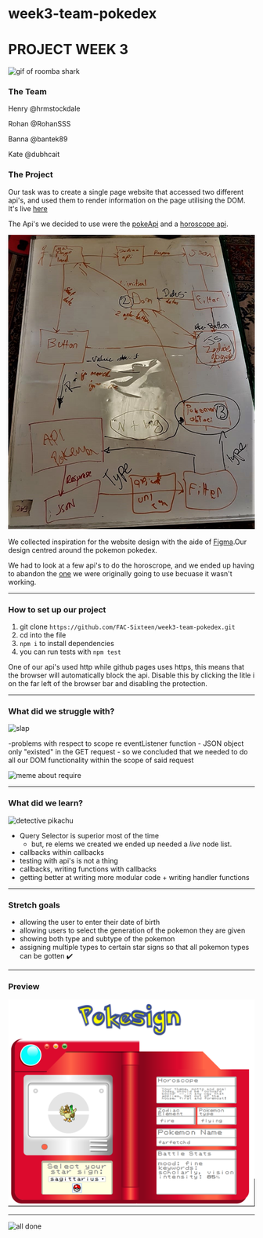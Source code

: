 # week3-team-pokedex

# PROJECT WEEK 3

![gif of roomba shark](https://media.giphy.com/media/mokQK7oyiR8Sk/giphy.gif)

### The Team

Henry @hrmstockdale

Rohan @RohanSSS

Banna @bantek89

Kate @dubhcait

### The Project 

Our task was to create a single page website that accessed two different api's, and used them to render information on the page utilising the DOM. It's live [here](https://fac-sixteen.github.io/week3-team-pokedex/)

The Api's we decided to use were the [pokeApi](https://pokeapi.co/) and a [horoscope api](http://sandipbgt.com/theastrologer-api/index.html).

![rough sketch of project structure](./Planning.jpg)

We collected inspiration for the website design with the aide of 
[Figma](https://www.figma.com/file/IwGkeKIsYCeCMWVywU5epoIY/Pokemon-API?node-id=0%3A1).Our design centred around the pokemon pokedex. 

We had to look at a few api's to do the horoscrope, and we ended up having to abandon the [one](http://zodiacal.herokuapp.com/) we were originally going to use becuase it wasn't working.

---

### How to set up our project

1. git clone `https://github.com/FAC-Sixteen/week3-team-pokedex.git`
2. cd into the file
3. `npm i` to install dependencies
4. you can run tests with `npm test`

One of our api's used http while github pages uses https, this means that the browser will automatically block the api. Disable this by clicking the litle i on the far left of the browser bar and disabling the protection.

---

### What did we struggle with?

![slap](https://media.giphy.com/media/w5FSoU86sXRFm/giphy.gif)

-problems with respect to scope re eventListener function
    - JSON object only "existed" in the GET request
    - so we concluded that we needed to do all our DOM functionality within the scope of said request

![meme about require](https://i.imgur.com/C94GoCY.png)

---

### What did we learn?

![detective pikachu](https://media.giphy.com/media/NS7gPxeumewkWDOIxi/giphy.gif)

- Query Selector is superior most of the time
    - but, re elems we created we ended up needed a *live* node list. 
- callbacks within callbacks
- testing with api's is not a thing
- callbacks, writing functions with callbacks
- getting better at writing more modular code + writing handler functions

---

### Stretch goals

- allowing the user to enter their date of birth
- allowing users to select the generation of the pokemon they are given
- showing both type and subtype of the pokemon
- assigning multiple types to certain star signs so that all pokemon types can be gotten :heavy_check_mark: 

---

### Preview

![preview](./Preview1.png)

---

![all done](https://media.giphy.com/media/NjevnbNiUmeLm/giphy.gif)
